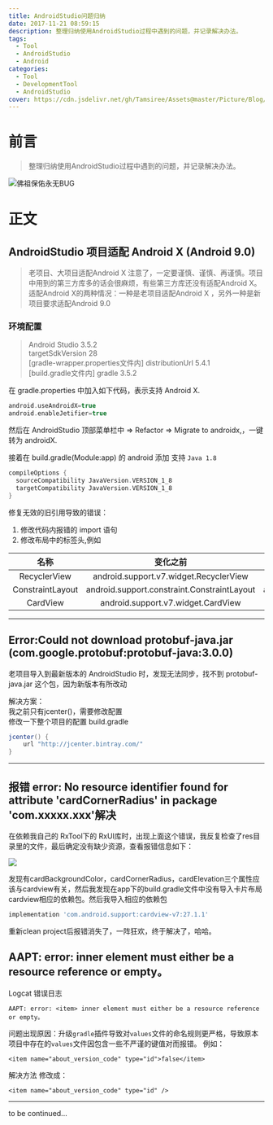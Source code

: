 ```yaml
---
title: AndroidStudio问题归纳
date: 2017-11-21 08:59:15
description: 整理归纳使用AndroidStudio过程中遇到的问题，并记录解决办法。
tags:
  - Tool
  - AndroidStudio
  - Android
categories:
  - Tool
  - DevelopmentTool
  - AndroidStudio
cover: https://cdn.jsdelivr.net/gh/Tamsiree/Assets@master/Picture/Blog/Cover/5wg9y3.jpg
---
```


# 前言
> 整理归纳使用AndroidStudio过程中遇到的问题，并记录解决办法。

![佛祖保佑永无BUG](https://cdn.jsdelivr.net/gh/Tamsiree/Assets@master/Picture/e5b573b851277482a57b8e0de6b11d0c_hd.jpg)

# 正文
## AndroidStudio 项目适配 Android X (Android 9.0)

> 老项目、大项目适配Android X 注意了，一定要谨慎、谨慎、再谨慎。项目中用到的第三方库多的话会很麻烦，有些第三方库还没有适配Android X。
> 适配Android X的两种情况：一种是老项目适配Android X ，另外一种是新项目要求适配Android 9.0

### 环境配置

> Android Studio 3.5.2  
> targetSdkVersion 28  
> [gradle-wrapper.properties文件内] distributionUrl 5.4.1  
> [build.gradle文件内] gradle 3.5.2 

在 gradle.properties 中加入如下代码，表示支持 Android X.
```gradle
android.useAndroidX=true   
android.enableJetifier=true
```

然后在 AndroidStudio 顶部菜单栏中 $\Rightarrow$ Refactor $\Rightarrow$ Migrate to androidx,，一键转为 androidX.

接着在 build.gradle(Module:app) 的 android 添加 支持 `Java 1.8`
```gradle
compileOptions {
  sourceCompatibility JavaVersion.VERSION_1_8
  targetCompatibility JavaVersion.VERSION_1_8
}
```

修复无效的旧引用导致的错误：  
1. 修改代码内报错的 import 语句  
2. 修改布局中的标签头,例如

| 名称 | 变化之前 | Android X |
| :---: | :---: | :---: |
| RecyclerView | android.support.v7.widget.RecyclerView | androidx.recyclerview.widget.RecyclerView |
| ConstraintLayout | android.support.constraint.ConstraintLayout | androidx.constraintlayout.widget.ConstraintLayout |
| CardView | android.support.v7.widget.CardView | androidx.cardview.widget.CardView |

---

## Error:Could not download protobuf-java.jar (com.google.protobuf:protobuf-java:3.0.0)
老项目导入到最新版本的 AndroidStudio 时，发现无法同步，找不到 protobuf-java.jar 这个包，因为新版本有所改动

解决方案：  
我之前只有jcenter()，需要修改配置  
修改一下整个项目的配置 build.gradle   

```gradle
jcenter() {
    url "http://jcenter.bintray.com/"
}
```

---

## 报错 error: No resource identifier found for attribute 'cardCornerRadius' in package 'com.xxxxx.xxx'解决

在依赖我自己的 RxTool下的 RxUI库时，出现上面这个错误，我反复检查了res目录里的文件，最后确定没有缺少资源，查看报错信息如下：

![](https://cdn.jsdelivr.net/gh/Tamsiree/Assets@master/Picture/Blog/Post/20191123140756.png)

发现有cardBackgroundColor，cardCornerRadius，cardElevation三个属性应该与cardview有关，然后我发现在app下的build.gradle文件中没有导入卡片布局cardview相应的依赖包。然后我导入相应的依赖包 
```gradle
implementation 'com.android.support:cardview-v7:27.1.1'
```

重新clean project后报错消失了，一阵狂欢，终于解决了，哈哈。

## AAPT: error: <item> inner element must either be a resource reference or empty。

Logcat 错误日志
```
AAPT: error: <item> inner element must either be a resource reference or empty。
```

问题出现原因：升级`gradle`插件导致对`values`文件的命名规则更严格，导致原本项目中存在的`values`文件因包含一些不严谨的键值对而报错。
例如：
```
<item name="about_version_code" type="id">false</item>
```

解决方法
修改成：
```
<item name="about_version_code" type="id" />
```


---
to be continued...